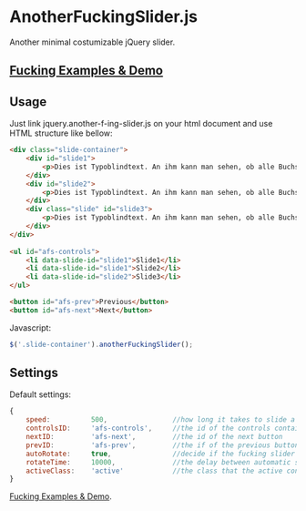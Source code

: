 AnotherFuckingSlider.js
==============
Another minimal costumizable jQuery slider.

[Fucking Examples & Demo](http://beyondthestatic.github.io/jquery.another-f-ing-slider.js)
----------------------------------------------------------------------------------

Usage
-----
Just link jquery.another-f-ing-slider.js on your html document and use HTML structure like bellow:

```html
<div class="slide-container">
	<div id="slide1">
		<p>Dies ist Typoblindtext. An ihm kann man sehen, ob alle Buchstaben da sind und wie sie aussehen.</p>
	</div>
    <div id="slide2">
		<p>Dies ist Typoblindtext. An ihm kann man sehen, ob alle Buchstaben da sind und wie sie aussehen.</p>
	</div>
	<div class="slide" id="slide3">
		<p>Dies ist Typoblindtext. An ihm kann man sehen, ob alle Buchstaben da sind und wie sie aussehen.</p>
	</div>
</div>
	
<ul id="afs-controls">
	<li data-slide-id="slide1">Slide1</li>
	<li data-slide-id="slide1">Slide2</li>
	<li data-slide-id="slide2">Slide3</li>
</ul>

<button id="afs-prev">Previous</button>
<button id="afs-next">Next</button>
```

Javascript:

```js
$('.slide-container').anotherFuckingSlider();
```

Settings
--------

Default settings:

```js
{  
    speed:          500,                //how long it takes to slide a fucking slide (in ms)
    controlsID:     'afs-controls',     //the id of the controls container
    nextID:         'afs-next',         //the id of the next button
    prevID:         'afs-prev',         //the if of the previous button
    autoRotate:     true,               //decide if the fucking slider should slide automatically
    rotateTime:     10000,              //the delay between automatic sliding (in ms)
    activeClass:    'active'            //the class that the active controls element becomes
}
```

[Fucking Examples & Demo](http://beyondthestatic.github.io/jquery.another-f-ing-slider.js).
